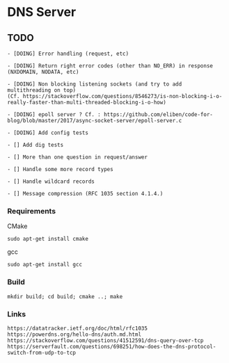 # DNS Server

## TODO

    - [DOING] Error handling (request, etc)

    - [DOING] Return right error codes (other than NO_ERR) in response (NXDOMAIN, NODATA, etc)

    - [DOING] Non blocking listening sockets (and try to add multithreading on top)
    (Cf. https://stackoverflow.com/questions/8546273/is-non-blocking-i-o-really-faster-than-multi-threaded-blocking-i-o-how)

    - [DOING] epoll server ? Cf. : https://github.com/eliben/code-for-blog/blob/master/2017/async-socket-server/epoll-server.c    

    - [DOING] Add config tests

    - [] Add dig tests

    - [] More than one question in request/answer

    - [] Handle some more record types

    - [] Handle wildcard records

    - [] Message compression (RFC 1035 section 4.1.4.)

### Requirements

CMake

    sudo apt-get install cmake

gcc

    sudo apt-get install gcc


### Build

    mkdir build; cd build; cmake ..; make

### Links

    https://datatracker.ietf.org/doc/html/rfc1035
    https://powerdns.org/hello-dns/auth.md.html
    https://stackoverflow.com/questions/41512591/dns-query-over-tcp
    https://serverfault.com/questions/698251/how-does-the-dns-protocol-switch-from-udp-to-tcp
